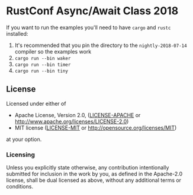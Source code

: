 # RustConf Async/Await Class 2018

If you want to run the examples you'll need to have `cargo` and `rustc` installed:

1. It's recommended that you pin the directory to the `nightly-2018-07-14` compiler so the examples work
2. `cargo run --bin waker`
3. `cargo run --bin timer`
4. `cargo run --bin tiny`

## License

Licensed under either of

 * Apache License, Version 2.0, ([LICENSE-APACHE](LICENSE-APACHE) or http://www.apache.org/licenses/LICENSE-2.0)
 * MIT license ([LICENSE-MIT](LICENSE-MIT) or http://opensource.org/licenses/MIT)

at your option.

### Licensing

Unless you explicitly state otherwise, any contribution intentionally submitted
for inclusion in the work by you, as defined in the Apache-2.0 license, shall be
dual licensed as above, without any additional terms or conditions.